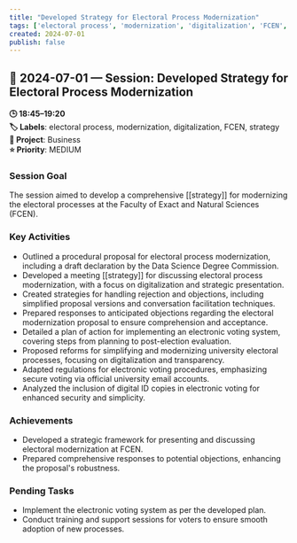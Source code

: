 ```yaml
---
title: "Developed Strategy for Electoral Process Modernization"
tags: ['electoral process', 'modernization', 'digitalization', 'FCEN', 'strategy']
created: 2024-07-01
publish: false
---
```


## 📅 2024-07-01 — Session: Developed Strategy for Electoral Process Modernization

**🕒 18:45–19:20**  
**🏷️ Labels**: electoral process, modernization, digitalization, FCEN, strategy  
**📂 Project**: Business  
**⭐ Priority**: MEDIUM  


### Session Goal
The session aimed to develop a comprehensive [[strategy]] for modernizing the electoral processes at the Faculty of Exact and Natural Sciences (FCEN).

### Key Activities
- Outlined a procedural proposal for electoral process modernization, including a draft declaration by the Data Science Degree Commission.
- Developed a meeting [[strategy]] for discussing electoral process modernization, with a focus on digitalization and strategic presentation.
- Created strategies for handling rejection and objections, including simplified proposal versions and conversation facilitation techniques.
- Prepared responses to anticipated objections regarding the electoral modernization proposal to ensure comprehension and acceptance.
- Detailed a plan of action for implementing an electronic voting system, covering steps from planning to post-election evaluation.
- Proposed reforms for simplifying and modernizing university electoral processes, focusing on digitalization and transparency.
- Adapted regulations for electronic voting procedures, emphasizing secure voting via official university email accounts.
- Analyzed the inclusion of digital ID copies in electronic voting for enhanced security and simplicity.

### Achievements
- Developed a strategic framework for presenting and discussing electoral modernization at FCEN.
- Prepared comprehensive responses to potential objections, enhancing the proposal's robustness.

### Pending Tasks
- Implement the electronic voting system as per the developed plan.
- Conduct training and support sessions for voters to ensure smooth adoption of new processes.
